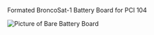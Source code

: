 Formated BroncoSat-1 Battery Board for PCI 104

![Picture of Bare Battery Board](https://cdn.discordapp.com/attachments/948015648427114526/973689984848637962/20220510_135602.jpg)